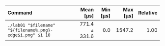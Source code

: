 | Command | Mean [µs] | Min [µs] | Max [µs] | Relative |
|:---|---:|---:|---:|---:|
| `./lab01 "$filename" "${filename%.png}-edge$i.png" $i 10` | 771.4 ± 331.6 | 0.0 | 1547.2 | 1.00 |
